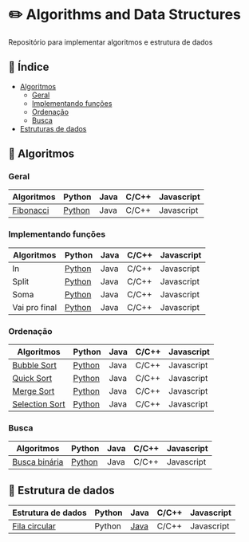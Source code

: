 # ✏️ Algorithms and Data Structures

Repositório para implementar algoritmos e estrutura de dados

## 📌 Índice
- [Algoritmos](#pencil-Algoritmos)
	- [Geral](#geral)
    - [Implementando funções](#implementando-funções)
	- [Ordenação](#ordenação) 
	- [Busca](#busca)
- [Estruturas de dados](#pencil-Estrutura-de-dados)

## 📝 Algoritmos 

### Geral
| Algoritmos | Python | Java | C/C++ | Javascript |
|------|-------|------|------|------|
| [Fibonacci](https://pt.wikipedia.org/wiki/Sequ%C3%AAncia_de_Fibonacci) | [Python](src/python/fibonacci.py) | Java | C/C++ | Javascript |

### Implementando funções
| Algoritmos | Python | Java | C/C++ | Javascript |
|------|-------|------|------|------|
| In | [Python](src/python/in.py) | Java | C/C++ | Javascript |
| Split | [Python](src/python/split.py) | Java | C/C++ | Javascript |
| Soma | [Python](src/python/plus.py) | Java | C/C++ | Javascript |
| Vai pro final | [Python](src/python/vai_pro_final.py) | Java | C/C++ | Javascript |

### Ordenação
| Algoritmos | Python | Java | C/C++ | Javascript |
|------|-------|------|------|------|
| [Bubble Sort](https://pt.wikipedia.org/wiki/Bubble_sort) | [Python](src/python/bubble_sort.py) | Java | C/C++ | Javascript |
| [Quick Sort](https://pt.wikipedia.org/wiki/Quicksort) | [Python](src/python/QuickSort) | Java | C/C++ | Javascript |
| [Merge Sort](https://pt.wikipedia.org/wiki/Merge_sort) | [Python](src/python/MergeSort) | Java | C/C++ | Javascript |
| [Selection Sort](https://pt.wikipedia.org/wiki/Selection_sort) | [Python](src/python/selection_sort.py) | Java | C/C++ | Javascript |


### Busca
| Algoritmos | Python | Java | C/C++ | Javascript |
|------|-------|------|------|------|
| [Busca binária](https://pt.wikipedia.org/wiki/Pesquisa_bin%C3%A1ria) | [Python](binary_search.py) | Java | C/C++ | Javascript |

## 📝 Estrutura de dados
| Estrutura de dados | Python | Java | C/C++ | Javascript |
|------|-------|------|------|------|
| [Fila circular](https://www.devmedia.com.br/fila-circular-dinamica/24572) | Python | [Java](src/java/fila_circular.java) | C/C++ | Javascript |